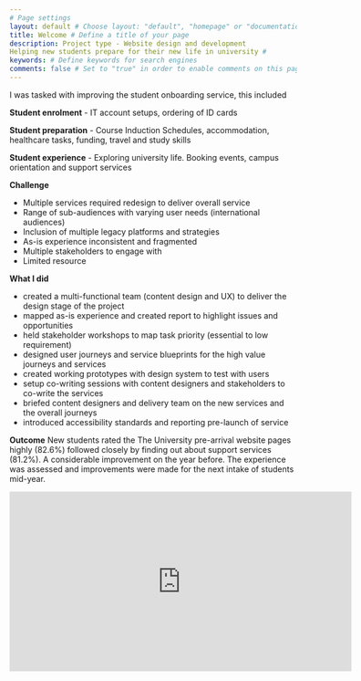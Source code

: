 ```yaml
---
# Page settings
layout: default # Choose layout: "default", "homepage" or "documentation-archive"
title: Welcome # Define a title of your page
description: Project type - Website design and development 
Helping new students prepare for their new life in university # 
keywords: # Define keywords for search engines
comments: false # Set to "true" in order to enable comments on this page. Make sure you properly setup "disqus_forum_shortname" variable in "_config.yml"
---
```


I was tasked with improving the student onboarding service, this included

**Student enrolment** - IT account setups, ordering of ID cards

**Student preparation** - Course Induction Schedules, accommodation, healthcare tasks, funding, travel and study skills

**Student experience** - Exploring university life. Booking events, campus orientation and support services

**Challenge**

- Multiple services required redesign to deliver overall service
- Range of sub-audiences with varying user needs (international audiences)
- Inclusion of multiple legacy platforms and strategies
- As-is experience inconsistent and fragmented
- Multiple stakeholders to engage with 
- Limited resource


**What I did**

- created a multi-functional team (content design and UX) to deliver the design stage of the project
- mapped as-is experience and created report to highlight issues and opportunities
- held stakeholder workshops to map task priority (essential to low requirement)
- designed user journeys and service blueprints for the high value journeys and services
- created working prototypes with design system to test with users
- setup co-writing sessions with content designers and stakeholders to co-write the services
- briefed content designers and delivery team on the new services and the overall journeys 
- introduced accessibility standards and reporting pre-launch of service

**Outcome**
New students rated the The University pre-arrival website pages highly (82.6%) followed closely by finding out about support services (81.2%). A considerable improvement on the year before. The experience was assessed and improvements were made for the next intake of students mid-year.


<iframe width="600" height="315" src="https://miro.com/app/board/o9J_lWo2F0Q=/?invite_link_id=588182600230" title="Miro discovery board" frameborder="0" allow="accelerometer; autoplay; clipboard-write; encrypted-media; gyroscope; picture-in-picture" allowfullscreen></iframe>
